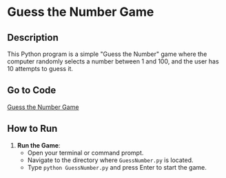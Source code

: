 # Guess the Number Game

## Description
This Python program is a simple "Guess the Number" game where the computer randomly selects a number between 1 and 100, and the user has 10 attempts to guess it.

## Go to Code
[Guess the Number Game](GuessNumber.py)

## How to Run
1. **Run the Game**:
   - Open your terminal or command prompt.
   - Navigate to the directory where `GuessNumber.py` is located.
   - Type `python GuessNumber.py` and press Enter to start the game.

